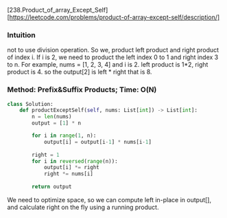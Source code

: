 [238.Product_of_array_Except_Self][https://leetcode.com/problems/product-of-array-except-self/description/]

### Intuition

not to use division operation. So we, product left product and right product of index i. If i is 2, we need to product the left index 0 to 1 and right index 3 to n. For example, nums = [1, 2, 3, 4] and i is 2. left product is 1*2, right product is 4. so the output[2] is left * right that is 8.



### Method: Prefix&Suffix Products; Time: O(N)

```python
class Solution:
    def productExceptSelf(self, nums: List[int]) -> List[int]:
        n = len(nums)
        output = [1] * n

        for i in range(1, n):
            output[i] = output[i-1] * nums[i-1]
        
        right = 1
        for i in reversed(range(n)):
            output[i] *= right
            right *= nums[i]
        
        return output
```

We need to optimize space, so we can compute left in-place in output[], and calculate right on the fly using a running product.
